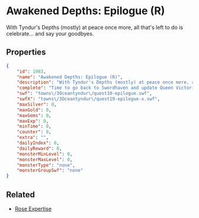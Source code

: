 # Awakened Depths: Epilogue (R)

With Tyndur's Depths (mostly) at peace once more, all that's left to do is celebrate... and say your goodbyes.

## Properties

```json
{
    "id": 1983,
    "name": "Awakened Depths: Epilogue (R)",
    "description": "With Tyndur's Depths (mostly) at peace once more, all that's left to do is celebrate... and say your goodbyes.",
    "complete": "Time to go back to Swordhaven and update Queen Victoria on everything that's happened!",
    "swf": "towns\/3Oceantyndur\/quest10-epilogue.swf",
    "swfX": "towns\/3Oceantyndur\/quest10-epilogue-x.swf",
    "maxSilver": 0,
    "maxGold": 0,
    "maxGems": 0,
    "maxExp": 0,
    "minTime": 0,
    "counter": 0,
    "extra": "",
    "dailyIndex": 0,
    "dailyReward": 0,
    "monsterMinLevel": 0,
    "monsterMaxLevel": 0,
    "monsterType": "none",
    "monsterGroupSwf": "none"
}
```

## Related

- [Rose Expertise](../items/21120-rose-expertise.md)

